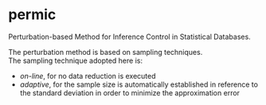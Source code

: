# permic
Perturbation-based Method for Inference Control in Statistical Databases.

The perturbation method is based on sampling techniques.<br>The sampling technique adopted here is:<br>
<ul>
  <li><i>on-line</i>, for no data reduction is executed
  <li><i>adaptive</i>, for the sample size is automatically established in reference to the standard deviation in order to minimize the approximation error
  </ul>
